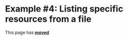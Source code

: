# Example #4: Listing specific resources from a file #

This page has [**moved**](https://lib-docs.delphidabbler.com/ResFile/1/Examples/Example4)